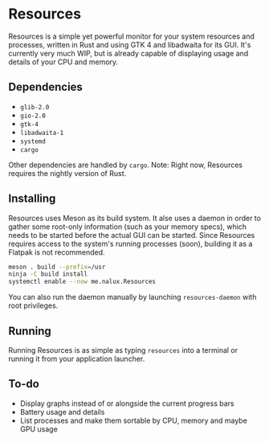 # Resources

Resources is a simple yet powerful monitor for your system resources and processes, written in Rust and using GTK 4 and libadwaita for its GUI. It's currently very much WIP, but is already capable of displaying usage and details of your CPU and memory.

## Dependencies

- `glib-2.0`
- `gio-2.0`
- `gtk-4`
- `libadwaita-1`
- `systemd`
- `cargo`

Other dependencies are handled by `cargo`.
Note: Right now, Resources requires the nightly version of Rust.

## Installing

Resources uses Meson as its build system. It alse uses a daemon in order to gather some root-only information (such as your memory specs), which needs to be started before the actual GUI can be started.
Since Resources requires access to the system's running processes (soon), building it as a Flatpak is not recommended.

```sh
meson . build --prefix=/usr
ninja -C build install
systemctl enable --now me.nalux.Resources
```

You can also run the daemon manually by launching `resources-daemon` with root privileges.

## Running

Running Resources is as simple as typing `resources` into a terminal or running it from your application launcher.

## To-do

- Display graphs instead of or alongside the current progress bars
- Battery usage and details
- List processes and make them sortable by CPU, memory and maybe GPU usage
